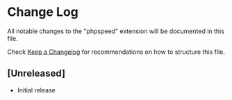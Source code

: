 # Change Log

All notable changes to the "phpspeed" extension will be documented in this file.

Check [Keep a Changelog](http://keepachangelog.com/) for recommendations on how to structure this file.

## [Unreleased]

- Initial release